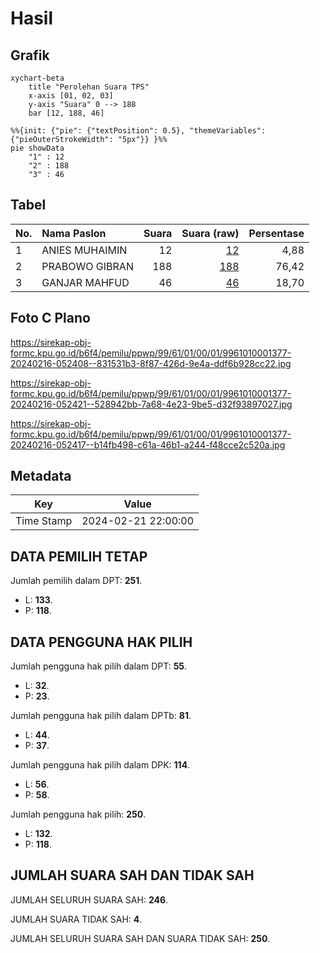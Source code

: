 # Hasil

## Grafik

```mermaid
xychart-beta
    title "Perolehan Suara TPS"
    x-axis [01, 02, 03]
    y-axis "Suara" 0 --> 188
    bar [12, 188, 46]
```

```mermaid
%%{init: {"pie": {"textPosition": 0.5}, "themeVariables": {"pieOuterStrokeWidth": "5px"}} }%%
pie showData
    "1" : 12
    "2" : 188
    "3" : 46
```

## Tabel

| No. | Nama Paslon    | Suara | Suara (raw) | Persentase |
|:--- |:-------------- | -----:| -----------:| ----------:|
| 1   | ANIES MUHAIMIN | 12    | [12][p-1]   | 4,88       |
| 2   | PRABOWO GIBRAN | 188   | [188][p-2]  | 76,42      |
| 3   | GANJAR MAHFUD  | 46    | [46][p-3]   | 18,70      |


[p-1]: https://github.com/gigit-pemilu/pemilu-2024-99-luar-negeri/blob/main/pilpres/hitung-suara/sub/99-luar-negeri/sub/61-kota-kinabalu-malaysia/sub/01-kota-kinabalu-malaysia/sub/0001-kota-kinabalu-malaysia/sub/377-ksk-366/sub/paslon-1.txt
[p-2]: https://github.com/gigit-pemilu/pemilu-2024-99-luar-negeri/blob/main/pilpres/hitung-suara/sub/99-luar-negeri/sub/61-kota-kinabalu-malaysia/sub/01-kota-kinabalu-malaysia/sub/0001-kota-kinabalu-malaysia/sub/377-ksk-366/sub/paslon-2.txt
[p-3]: https://github.com/gigit-pemilu/pemilu-2024-99-luar-negeri/blob/main/pilpres/hitung-suara/sub/99-luar-negeri/sub/61-kota-kinabalu-malaysia/sub/01-kota-kinabalu-malaysia/sub/0001-kota-kinabalu-malaysia/sub/377-ksk-366/sub/paslon-3.txt

## Foto C Plano

https://sirekap-obj-formc.kpu.go.id/b6f4/pemilu/ppwp/99/61/01/00/01/9961010001377-20240216-052408--831531b3-8f87-426d-9e4a-ddf6b928cc22.jpg

https://sirekap-obj-formc.kpu.go.id/b6f4/pemilu/ppwp/99/61/01/00/01/9961010001377-20240216-052421--528942bb-7a68-4e23-9be5-d32f93897027.jpg

https://sirekap-obj-formc.kpu.go.id/b6f4/pemilu/ppwp/99/61/01/00/01/9961010001377-20240216-052417--b14fb498-c61a-46b1-a244-f48cce2c520a.jpg


## Metadata

| Key        | Value               |
| ---------- | ------------------- |
| Time Stamp | 2024-02-21 22:00:00 |


## DATA PEMILIH TETAP

Jumlah pemilih dalam DPT: **251**.
 * L: **133**.
 * P: **118**.

## DATA PENGGUNA HAK PILIH

Jumlah pengguna hak pilih dalam DPT: **55**.
 * L: **32**.
 * P: **23**.

Jumlah pengguna hak pilih dalam DPTb: **81**.
 * L: **44**.
 * P: **37**.

Jumlah pengguna hak pilih dalam DPK: **114**.
 * L: **56**.
 * P: **58**.

Jumlah pengguna hak pilih: **250**.
 * L: **132**.
 * P: **118**.

## JUMLAH SUARA SAH DAN TIDAK SAH

JUMLAH SELURUH SUARA SAH: **246**.

JUMLAH SUARA TIDAK SAH: **4**.

JUMLAH SELURUH SUARA SAH DAN SUARA TIDAK SAH: **250**.


